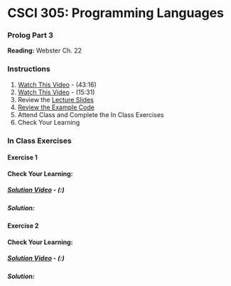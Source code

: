 # CSCI 305: Programming Languages

### Prolog Part 3

**Reading:** Webster Ch. 22

### Instructions
1. [Watch This Video](https://youtu.be/I3VKlYv4OWw) - (43:16)
2. [Watch This Video](https://youtu.be/LQkQlWfZzac) - (15:31)
3. Review the [Lecture Slides](slides/Lecture37.pdf)
4. [Review the Example Code](https://github.com/CSCI305/csci305-prolog-examples/tree/master/prolog3)
5. Attend Class and Complete the In Class Exercises
6. Check Your Learning

### In Class Exercises

#### Exercise 1

#### Check Your Learning:

##### [Solution Video]() - (:)

##### Solution:

#### Exercise 2

#### Check Your Learning:

##### [Solution Video]() - (:)

##### Solution:
